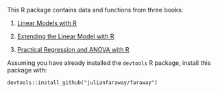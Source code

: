 This R package contains data and functions from three books:

1. [Linear Models with R](http://julianfaraway.github.io/faraway/LMR/)  

2. [Extending the Linear Model with R](http://julianfaraway.github.io/faraway/ELM/)

3. [Practical Regression and ANOVA with R](https://cran.r-project.org/doc/contrib/Faraway-PRA.pdf)


Assuming you have already installed the  `devtools` R package, install this package with:

```
devtools::install_github("julianfaraway/faraway")
```

